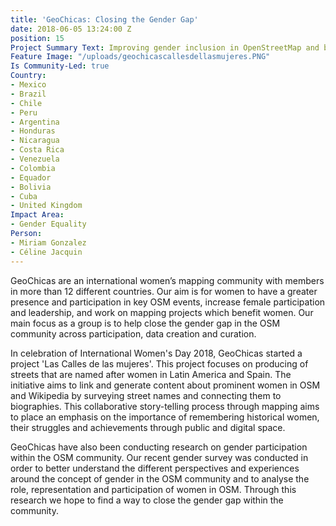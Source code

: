 ```yaml
---
title: 'GeoChicas: Closing the Gender Gap'
date: 2018-06-05 13:24:00 Z
position: 15
Project Summary Text: Improving gender inclusion in OpenStreetMap and beyond
Feature Image: "/uploads/geochicascallesdellasmujeres.PNG"
Is Community-Led: true
Country:
- Mexico
- Brazil
- Chile
- Peru
- Argentina
- Honduras
- Nicaragua
- Costa Rica
- Venezuela
- Colombia
- Equador
- Bolivia
- Cuba
- United Kingdom
Impact Area:
- Gender Equality
Person:
- Miriam Gonzalez
- Céline Jacquin
---
```


GeoChicas are an international women’s mapping community with members in more than 12 different countries. Our aim is for women to have a greater presence and participation in key OSM events, increase female participation and leadership, and work on mapping projects which benefit women. Our main focus as a group is to help close the gender gap in the OSM community across participation, data creation and curation.

In celebration of International Women's Day 2018, GeoChicas started a project 'Las Calles de las mujeres'. This project focuses on producing of streets that are named after women in Latin America and Spain. The initiative aims to link and generate content about prominent women in OSM and Wikipedia by surveying street names and connecting them to biographies. This collaborative story-telling process through mapping aims to place an emphasis on the importance of remembering historical women, their struggles and achievements through public and digital space.

GeoChicas have also been conducting research on gender participation within the OSM community. Our recent gender survey was conducted in order to better understand the different perspectives and experiences around the concept of gender in the OSM community and to analyse the role, representation and participation of women in OSM. Through this research we hope to find a way to close the gender gap within the community.